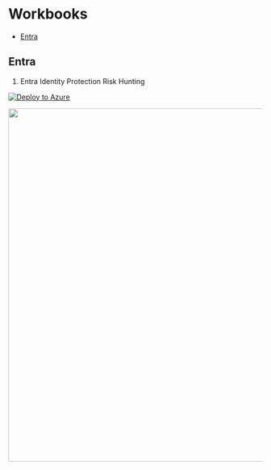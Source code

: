 # Workbooks

* [Entra](#Entra)

## Entra
1. Entra Identity Protection Risk Hunting
  
[![Deploy to Azure](https://aka.ms/deploytoazurebutton)](https://portal.azure.com/#create/Microsoft.Template/uri/https%3A%2F%2Fraw.githubusercontent.com%2Fseyed-nouraie%2FAzure-Security-Data-Lake%2Fmain%2FDeploy%2Fazuredeploy.json)  

<img src="https://github.com/seyed-nouraie/SOC-Tools/assets/75258742/32607abe-3693-46c0-8308-2f263a84d1d3" width="700">
